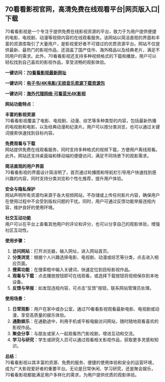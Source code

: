 <h2>70看看影视官网，高清免费在线观看平台|网页版入口|下载</h2>
<p>70看看影视是一个专注于提供免费在线影视资源的平台，致力于为用户提供便捷的电影、电视剧、动漫等视频内容的在线观看服务。该网站以简洁直观的界面和丰富的资源库吸引了大量用户，是影视爱好者不可错过的优质资源平台。网站不仅提供最新、最热门的影视作品，还涵盖了国产佳作、海外精品以及经典老片，满足不同用户的需求。此外，70看看影视还支持多种视频格式的下载和播放，用户可以轻松找到自己喜欢的影视作品，享受流畅的观影体验。</p>
<p><strong>一键访问：</strong><a href="https://www.imi123.cn/sites/5859.html" target="_blank"><strong>70看看影视最新网址</strong></a></p>
<p><strong>一键访问：</strong><a href="https://wangpanziyuan.pages.dev/" target="_blank"><strong>电子书/4K电影/无损音乐资源下载资源包</strong></a></p>
<p><strong>一键访问：</strong><a href="http://ip.harmonylink.net/share/e82025" target="_blank"><strong>海外代理网络·可看蓝光4K影视</strong></a></p>
<p><strong>网站功能特点：</strong></p>
<p><strong>丰富的影视资源</strong><br>70看看影视覆盖了电影、电视剧、动漫、综艺等多种类型的内容，包括最新热播的电视剧和电影，以及经典动漫和纪录片。用户可以按分类浏览，也可以通过关键词搜索快速找到目标内容。</p>
<p><strong>免费观看与下载</strong><br>网站提供免费在线观看服务，同时支持多种格式的视频下载，方便用户离线观看。此外，网站还支持桌面端和移动端的便捷访问，满足不同场景下的观影需求。</p>
<p><strong>简洁直观的用户界面</strong><br>70看看影视的界面设计简洁明了，首页通过轮播图和导航栏引导用户快速找到感兴趣的内容，同时支持分类浏览和个性化推荐，提升用户体验。</p>
<p><strong>安全与隐私保护</strong><br>网站声明所有资源均来源于各大视频网站，不存储或上传任何影片内容，确保用户在使用过程中不会受到版权问题的干扰。同时，用户可通过反馈功能举报违规内容，维护良好的使用环境。</p>
<p><strong>社交互动功能</strong><br>用户可以在平台上查看其他用户的评论和评分，也可以分享自己的观影体验，增强社区互动性。</p>
<p><strong>使用步骤：</strong></p>
<ol>
  <li><strong>访问网站</strong>：打开浏览器，输入网址，进入网站首页。</li>
  <li><strong>分类浏览</strong>：根据个人兴趣选择电影、电视剧、动漫或综艺等分类，点击进入相应页面。</li>
  <li><strong>搜索功能</strong>：在搜索框中输入关键词，快速定位到目标影视作品。</li>
  <li><strong>观看与下载</strong>：点击播放按钮即可在线观看，或选择下载按钮将视频保存到本地设备。</li>
  <li><strong>反馈与举报</strong>：如发现违规内容，可点击“反馈”按钮，联系网站管理员处理。</li>
</ol>
<p><strong>使用场景：</strong></p>
<ol>
  <li><strong>日常观影</strong>：用户在家中或办公室，通过70看看影视观看最新电影、电视剧或动漫，享受高质量的娱乐体验。</li>
  <li><strong>通勤娱乐</strong>：在通勤途中，利用手机或平板电脑访问网站，随时随地观看喜欢的影视作品。</li>
  <li><strong>聚会分享</strong>：与朋友或家人一起观看热门影视剧，增进互动和交流。</li>
  <li><strong>学习与研究</strong>：学生或研究人员可以通过观看相关影视作品，获取更多灵感和知识。</li>
</ol>
<p><strong>总结：</strong><br>70看看影视以其丰富的资源、免费的服务、便捷的使用体验和安全的运营环境，成为广大影视爱好者的重要平台。无论是日常休闲、学习研究，还是聚会娱乐，70看看影视都能满足用户多样化的需求，为用户提供优质的观影体验。</p>
